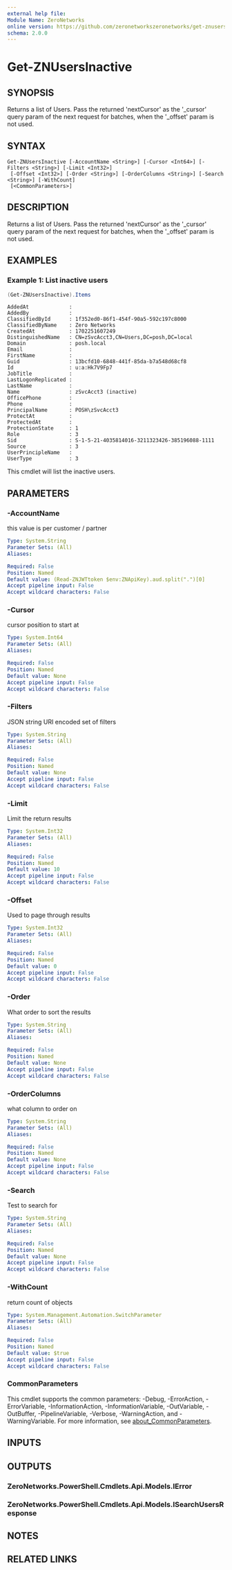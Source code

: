 ```yaml
---
external help file:
Module Name: ZeroNetworks
online version: https://github.com/zeronetworkszeronetworks/get-znusersinactive
schema: 2.0.0
---
```


# Get-ZNUsersInactive

## SYNOPSIS
Returns a list of Users.
Pass the returned 'nextCursor' as the '_cursor' query param of the next request for batches, when the '_offset' param is not used.

## SYNTAX

```
Get-ZNUsersInactive [-AccountName <String>] [-Cursor <Int64>] [-Filters <String>] [-Limit <Int32>]
 [-Offset <Int32>] [-Order <String>] [-OrderColumns <String>] [-Search <String>] [-WithCount]
 [<CommonParameters>]
```

## DESCRIPTION
Returns a list of Users.
Pass the returned 'nextCursor' as the '_cursor' query param of the next request for batches, when the '_offset' param is not used.

## EXAMPLES

### Example 1: List inactive users
```powershell
(Get-ZNUsersInactive).Items
```

```output
AddedAt             : 
AddedBy             : 
ClassifiedById      : 1f352ed0-86f1-454f-90a5-592c197c8000
ClassifiedByName    : Zero Networks
CreatedAt           : 1702251607249
DistinguishedName   : CN=zSvcAcct3,CN=Users,DC=posh,DC=local
Domain              : posh.local
Email               : 
FirstName           : 
Guid                : 13bcfd10-6848-441f-85da-b7a548d68cf8
Id                  : u:a:Hk7V9Fp7
JobTitle            : 
LastLogonReplicated : 
LastName            : 
Name                : zSvcAcct3 (inactive)
OfficePhone         : 
Phone               : 
PrincipalName       : POSH\zSvcAcct3
ProtectAt           : 
ProtectedAt         : 
ProtectionState     : 1
Role                : 3
Sid                 : S-1-5-21-4035814016-3211323426-385196088-1111
Source              : 3
UserPrincipleName   : 
UserType            : 3
```

This cmdlet will list the inactive users.

## PARAMETERS

### -AccountName
this value is per customer / partner

```yaml
Type: System.String
Parameter Sets: (All)
Aliases:

Required: False
Position: Named
Default value: (Read-ZNJWTtoken $env:ZNApiKey).aud.split(".")[0]
Accept pipeline input: False
Accept wildcard characters: False
```

### -Cursor
cursor position to start at

```yaml
Type: System.Int64
Parameter Sets: (All)
Aliases:

Required: False
Position: Named
Default value: None
Accept pipeline input: False
Accept wildcard characters: False
```

### -Filters
JSON string URI encoded set of filters

```yaml
Type: System.String
Parameter Sets: (All)
Aliases:

Required: False
Position: Named
Default value: None
Accept pipeline input: False
Accept wildcard characters: False
```

### -Limit
Limit the return results

```yaml
Type: System.Int32
Parameter Sets: (All)
Aliases:

Required: False
Position: Named
Default value: 10
Accept pipeline input: False
Accept wildcard characters: False
```

### -Offset
Used to page through results

```yaml
Type: System.Int32
Parameter Sets: (All)
Aliases:

Required: False
Position: Named
Default value: 0
Accept pipeline input: False
Accept wildcard characters: False
```

### -Order
What order to sort the results

```yaml
Type: System.String
Parameter Sets: (All)
Aliases:

Required: False
Position: Named
Default value: None
Accept pipeline input: False
Accept wildcard characters: False
```

### -OrderColumns
what column to order on

```yaml
Type: System.String
Parameter Sets: (All)
Aliases:

Required: False
Position: Named
Default value: None
Accept pipeline input: False
Accept wildcard characters: False
```

### -Search
Test to search for

```yaml
Type: System.String
Parameter Sets: (All)
Aliases:

Required: False
Position: Named
Default value: None
Accept pipeline input: False
Accept wildcard characters: False
```

### -WithCount
return count of objects

```yaml
Type: System.Management.Automation.SwitchParameter
Parameter Sets: (All)
Aliases:

Required: False
Position: Named
Default value: $true
Accept pipeline input: False
Accept wildcard characters: False
```

### CommonParameters
This cmdlet supports the common parameters: -Debug, -ErrorAction, -ErrorVariable, -InformationAction, -InformationVariable, -OutVariable, -OutBuffer, -PipelineVariable, -Verbose, -WarningAction, and -WarningVariable. For more information, see [about_CommonParameters](http://go.microsoft.com/fwlink/?LinkID=113216).

## INPUTS

## OUTPUTS

### ZeroNetworks.PowerShell.Cmdlets.Api.Models.IError

### ZeroNetworks.PowerShell.Cmdlets.Api.Models.ISearchUsersResponse

## NOTES

## RELATED LINKS

